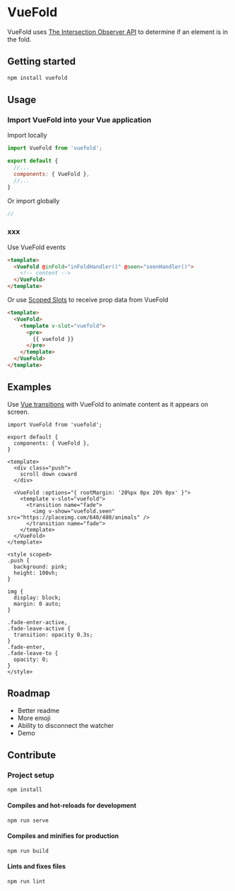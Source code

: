 # VueFold

VueFold uses [The Intersection Observer API](https://developer.mozilla.org/en-US/docs/Web/API/Intersection_Observer_API) to determine if an element is in the fold.

## Getting started

```bash
npm install vuefold
```

## Usage

### Import VueFold into your Vue application

Import locally

```JavaScript
import VueFold from 'vuefold';

export default {
  //...
  components: { VueFold },
  //...
}
```

Or import globally

```JavaScript
//
```

### xxx

Use VueFold events

```HTML
<template>
  <VueFold @inFold="inFoldHandler()" @seen="seenHandler()">
    <!-- content -->
  </VueFold>
</template>
```

Or use [Scoped Slots](https://vuejs.org/v2/guide/components-slots.html#Scoped-Slots) to receive prop data from VueFold

```HTML
<template>
  <VueFold>
    <template v-slot="vuefold">
      <pre>
        {{ vuefold }}
      </pre>
    </template>
  </VueFold>
</template>
```

## Examples

Use [Vue transitions](https://vuejs.org/v2/guide/transitions.html) with VueFold to animate content as it appears on screen.

```
import VueFold from 'vuefold';

export default {
  components: { VueFold },
}

<template>
  <div class="push">
    scroll down coward
  </div>

  <VueFold :options="{ rootMargin: '20%px 0px 20% 0px' }">
    <template v-slot="vuefold">
      <transition name="fade">
        <img v-show="vuefold.seen" src="https://placeimg.com/640/480/animals" />
      </transition name="fade">
    </template>
  </VueFold>
</template>

<style scoped>
.push {
  background: pink;
  height: 100vh;
}

img {
  display: block;
  margin: 0 auto;
}

.fade-enter-active,
.fade-leave-active {
  transition: opacity 0.3s;
}
.fade-enter,
.fade-leave-to {
  opacity: 0;
}
</style>
```

## Roadmap

- Better readme
- More emoji
- Ability to disconnect the watcher
- Demo

## Contribute

### Project setup

```
npm install
```

#### Compiles and hot-reloads for development

```
npm run serve
```

#### Compiles and minifies for production

```
npm run build
```

#### Lints and fixes files

```
npm run lint
```
